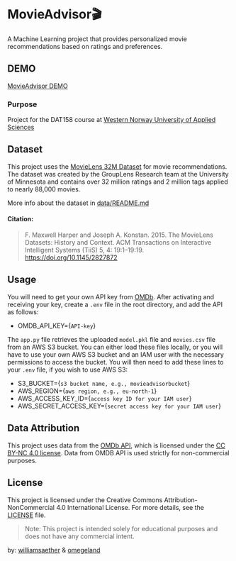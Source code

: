 # MovieAdvisor🎬
A Machine Learning project that provides personalized movie recommendations based on ratings and preferences.

## DEMO
[MovieAdvisor DEMO](https://github.com/user-attachments/assets/83d249e9-7942-41f1-8d3d-87d7052a1481)

### Purpose
Project for the DAT158 course at [Western Norway University of Applied Sciences](https://www.hvl.no/en/)

## Dataset
This project uses the [MovieLens 32M Dataset](https://grouplens.org/datasets/movielens/32m/) for movie recommendations. The dataset was created by the GroupLens Research team at the University of Minnesota and contains over 32 million ratings and 2 million tags applied to nearly 88,000 movies.

More info about the dataset in [data/README.md](data/README.md)

#### Citation:
> F. Maxwell Harper and Joseph A. Konstan. 2015. The MovieLens Datasets: History and Context. ACM Transactions on Interactive Intelligent Systems (TiiS) 5, 4: 19:1–19:19. <https://doi.org/10.1145/2827872>

## Usage
You will need to get your own API key from [OMDb](https://www.omdbapi.com/apikey.aspx). After activating and receiving your key, create a `.env` file in the root directory, and add the API as follows:
- OMDB_API_KEY={`API-key`}

The `app.py` file retrieves the uploaded `model.pkl` file and `movies.csv` file from an AWS S3 bucket. You can either load these files locally, or you will have to use your own AWS S3 bucket and an IAM user with the necessary permissions to access the bucket. You will then need to add these lines to your `.env` file, if you wish to use AWS S3:
- S3_BUCKET={`s3 bucket name, e.g., movieadvisorbucket`}
- AWS_REGION={`aws region, e.g., eu-north-1`}
- AWS_ACCESS_KEY_ID={`access key ID for your IAM user`}
- AWS_SECRET_ACCESS_KEY={`secret access key for your IAM user`}

## Data Attribution
This project uses data from the [OMDb API](https://www.omdbapi.com/), which is licensed under the [CC BY-NC 4.0 license](https://creativecommons.org/licenses/by-nc/4.0/). Data from OMDB API is used strictly for non-commercial purposes.

## License
This project is licensed under the Creative Commons Attribution-NonCommercial 4.0 International License. For more details, see the [LICENSE](LICENSE) file.

> Note: This project is intended solely for educational purposes and does not have any commercial intent.

by: [williamsaether](https://github.com/williamsaether) & [omegeland](https://github.com/omegeland)
